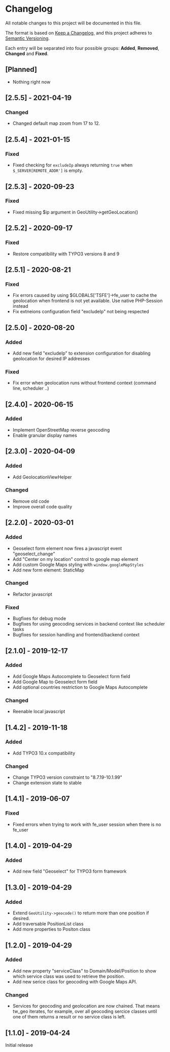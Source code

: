 # Changelog
All notable changes to this project will be documented in this file.

The format is based on [Keep a Changelog](https://keepachangelog.com/en/1.0.0/),
and this project adheres to [Semantic Versioning](https://semver.org/spec/v2.0.0.html).

Each entry will be separated into four possible groups: **Added**, **Removed**, **Changed** and **Fixed**.

## [Planned]
- Nothing right now

## [2.5.5] - 2021-04-19
### Changed
- Changed default map zoom from 17 to 12.

## [2.5.4] - 2021-01-15
### Fixed
- Fixed checking for `excludeIp` always returning `true` when  `$_SERVER[REMOTE_ADDR']` is empty.

## [2.5.3] - 2020-09-23
### Fixed
- Fixed missing $ip argument in GeoUtility->getGeoLocation()

## [2.5.2] - 2020-09-17
### Fixed
- Restore compatibility with TYPO3 versions 8 and 9

## [2.5.1] - 2020-08-21
### Fixed
- Fix errors caused by using $GLOBALS['TSFE']->fe_user to cache the geolocation when frontend is not yet available. Use native PHP-Session instead
- Fix extneions configuration field "excludeIp" not being respected 

## [2.5.0] - 2020-08-20
### Added
- Add new field "excludeIp" to extension configuration for disabling geolocation for desired IP addresses
### Fixed
- Fix error when geolocation runs without frontend context (command line, scheduler ..)


## [2.4.0] - 2020-06-15
### Added
- Implement OpenStreetMap reverse geocoding
- Enable granular display names

## [2.3.0] - 2020-04-09
### Added
- Add GeolocationViewHelper
### Changed
- Remove old code
- Improve overall code quality


## [2.2.0] - 2020-03-01
### Added
- Geoselect form element now fires a javascript event "geoselect_change"
- Add "Center on my location" control to google map element
- Add custom Google Maps styling with `window.googleMapStyles`
- Add new form element: StaticMap
### Changed
- Refactor javascript
### Fixed
- Bugfixes for debug mode
- Bugfixes for using geocoding services in backend context like scheduler tasks
- Bugfixes for session handling and frontend/backend context 

## [2.1.0] - 2019-12-17
### Added
- Add Google Maps Autocomplete to Geoselect form field
- Add Google Map to Geoselect form field
- Add optional countries restriction to Google Maps Autocomplete
### Changed
- Reenable local javascript

## [1.4.2] - 2019-11-18
### Added
- Add TYPO3 10.x compatibility
### Changed
- Change TYPO3 version constraint to "8.7.19-10.1.99"
- Change extension state to stable

## [1.4.1] - 2019-06-07
### Fixed
- Fixed errors when trying to work with fe_user session when there is no fe_user

## [1.4.0] - 2019-04-29
### Added
- Add new field "Geoselect" for TYPO3 form framework

## [1.3.0] - 2019-04-29
### Added
- Extend `GeoUtility->geocode()` to return more than one position if desired.
- Add traversable PositionList class
- Add more properties to Positon class

## [1.2.0] - 2019-04-29
### Added
- Add new property "serviceClass" to Domain/Model/Position to show which service class was used to retrieve the position.
- Add new serice class for geocoding with Google Maps API.
### Changed
- Services for geocoding and geolocation are now chained. That means tw_geo iterates, for example, over all geocoding sercice classes until one of them returns a result or no service class is left.  

## [1.1.0] - 2019-04-24
Initial release 
